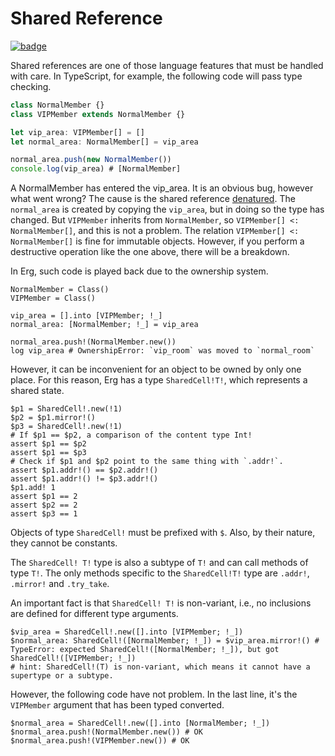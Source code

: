 # Shared Reference

[![badge](https://img.shields.io/endpoint.svg?url=https%3A%2F%2Fgezf7g7pd5.execute-api.ap-northeast-1.amazonaws.com%2Fdefault%2Fsource_up_to_date%3Fowner%3Derg-lang%26repos%3Derg%26ref%3Dmain%26path%3Ddoc/EN/syntax/type/advanced/shared.md%26commit_hash%3Dae6d00168c17428bf967e44db3e6360e2471df8b)](https://gezf7g7pd5.execute-api.ap-northeast-1.amazonaws.com/default/source_up_to_date?owner=erg-lang&repos=erg&ref=main&path=doc/EN/syntax/type/advanced/shared.md&commit_hash=ae6d00168c17428bf967e44db3e6360e2471df8b)

Shared references are one of those language features that must be handled with care.
In TypeScript, for example, the following code will pass type checking.

```typescript
class NormalMember {}
class VIPMember extends NormalMember {}

let vip_area: VIPMember[] = []
let normal_area: NormalMember[] = vip_area

normal_area.push(new NormalMember())
console.log(vip_area) # [NormalMember]
```

A NormalMember has entered the vip_area. It is an obvious bug, however what went wrong?
The cause is the shared reference [denatured](./variance.md). The `normal_area` is created by copying the `vip_area`, but in doing so the type has changed.
But `VIPMember` inherits from `NormalMember`, so `VIPMember[] <: NormalMember[]`, and this is not a problem.
The relation `VIPMember[] <: NormalMember[]` is fine for immutable objects. However, if you perform a destructive operation like the one above, there will be a breakdown.

In Erg, such code is played back due to the ownership system.

```erg
NormalMember = Class()
VIPMember = Class()

vip_area = [].into [VIPMember; !_]
normal_area: [NormalMember; !_] = vip_area

normal_area.push!(NormalMember.new())
log vip_area # OwnershipError: `vip_room` was moved to `normal_room`
```

However, it can be inconvenient for an object to be owned by only one place.
For this reason, Erg has a type `SharedCell!T!`, which represents a shared state.

```erg
$p1 = SharedCell!.new(!1)
$p2 = $p1.mirror!()
$p3 = SharedCell!.new(!1)
# If $p1 == $p2, a comparison of the content type Int!
assert $p1 == $p2
assert $p1 == $p3
# Check if $p1 and $p2 point to the same thing with `.addr!`.
assert $p1.addr!() == $p2.addr!()
assert $p1.addr!() != $p3.addr!()
$p1.add! 1
assert $p1 == 2
assert $p2 == 2
assert $p3 == 1
```

Objects of type `SharedCell!` must be prefixed with `$`. Also, by their nature, they cannot be constants.

The `SharedCell! T!` type is also a subtype of `T!` and can call methods of type `T!`. The only methods specific to the `SharedCell!T!` type are `.addr!`, `.mirror!` and `.try_take`.

An important fact is that `SharedCell! T!` is non-variant, i.e., no inclusions are defined for different type arguments.

```erg
$vip_area = SharedCell!.new([].into [VIPMember; !_])
$normal_area: SharedCell!([NormalMember; !_]) = $vip_area.mirror!() # TypeError: expected SharedCell!([NormalMember; !_]), but got SharedCell!([VIPMember; !_])
# hint: SharedCell!(T) is non-variant, which means it cannot have a supertype or a subtype.
```

However, the following code have not problem. In the last line, it's the `VIPMember` argument that has been typed converted.

```erg
$normal_area = SharedCell!.new([].into [NormalMember; !_])
$normal_area.push!(NormalMember.new()) # OK
$normal_area.push!(VIPMember.new()) # OK
```
